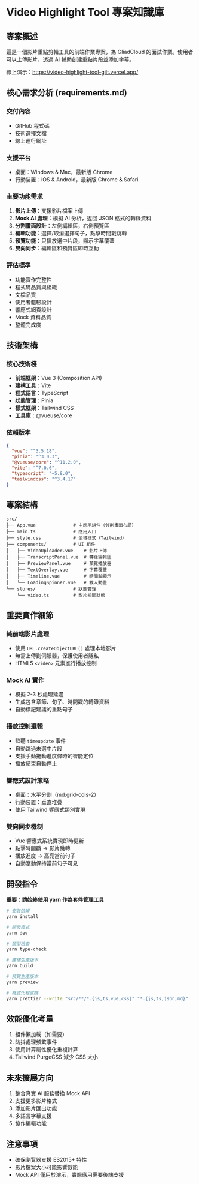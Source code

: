 # Video Highlight Tool 專案知識庫

## 專案概述

這是一個影片重點剪輯工具的前端作業專案，為 GliadCloud 的面試作業。使用者可以上傳影片，透過 AI 輔助創建重點片段並添加字幕。

線上演示：https://video-highlight-tool-gilt.vercel.app/

## 核心需求分析 (requirements.md)

### 交付內容

- GitHub 程式碼
- 技術選擇文檔
- 線上運行網址

### 支援平台

- 桌面：Windows & Mac，最新版 Chrome
- 行動裝置：iOS & Android，最新版 Chrome & Safari

### 主要功能需求

1. **影片上傳**：支援影片檔案上傳
2. **Mock AI 處理**：模擬 AI 分析，返回 JSON 格式的轉錄資料
3. **分割畫面設計**：左側編輯區，右側預覽區
4. **編輯功能**：選擇/取消選擇句子，點擊時間戳跳轉
5. **預覽功能**：只播放選中片段，顯示字幕覆蓋
6. **雙向同步**：編輯區和預覽區即時互動

### 評估標準

- 功能實作完整性
- 程式碼品質與組織
- 文檔品質
- 使用者體驗設計
- 響應式網頁設計
- Mock 資料品質
- 整體完成度

## 技術架構

### 核心技術棧

- **前端框架**：Vue 3 (Composition API)
- **建構工具**：Vite
- **程式語言**：TypeScript
- **狀態管理**：Pinia
- **樣式框架**：Tailwind CSS
- **工具庫**：@vueuse/core

### 依賴版本

```json
{
  "vue": "^3.5.18",
  "pinia": "^3.0.3",
  "@vueuse/core": "^11.2.0",
  "vite": "^7.0.6",
  "typescript": "~5.8.0",
  "tailwindcss": "^3.4.17"
}
```

## 專案結構

```
src/
├── App.vue              # 主應用組件（分割畫面布局）
├── main.ts              # 應用入口
├── style.css            # 全域樣式（Tailwind）
├── components/          # UI 組件
│   ├── VideoUploader.vue    # 影片上傳
│   ├── TranscriptPanel.vue  # 轉錄編輯區
│   ├── PreviewPanel.vue     # 預覽播放器
│   ├── TextOverlay.vue      # 字幕覆蓋
│   ├── Timeline.vue         # 時間軸顯示
│   └── LoadingSpinner.vue   # 載入動畫
└── stores/              # 狀態管理
    └── video.ts         # 影片相關狀態
```

## 重要實作細節

### 純前端影片處理

- 使用 `URL.createObjectURL()` 處理本地影片
- 無需上傳到伺服器，保護使用者隱私
- HTML5 `<video>` 元素進行播放控制

### Mock AI 實作

- 模擬 2-3 秒處理延遲
- 生成包含章節、句子、時間戳的轉錄資料
- 自動標記建議的重點句子

### 播放控制邏輯

- 監聽 `timeupdate` 事件
- 自動跳過未選中片段
- 支援手動拖動進度條時的智能定位
- 播放結束自動停止

### 響應式設計策略

- 桌面：水平分割（md:grid-cols-2）
- 行動裝置：垂直堆疊
- 使用 Tailwind 響應式類別實現

### 雙向同步機制

- Vue 響應式系統實現即時更新
- 點擊時間戳 → 影片跳轉
- 播放進度 → 高亮當前句子
- 自動滾動保持當前句子可見

## 開發指令

**重要：請始終使用 yarn 作為套件管理工具**

```bash
# 安裝依賴
yarn install

# 開發模式
yarn dev

# 類型檢查
yarn type-check

# 建構生產版本
yarn build

# 預覽生產版本
yarn preview

# 格式化程式碼
yarn prettier --write "src/**/*.{js,ts,vue,css}" "*.{js,ts,json,md}"
```

## 效能優化考量

1. 組件懶加載（如需要）
2. 防抖處理頻繁事件
3. 使用計算屬性優化重複計算
4. Tailwind PurgeCSS 減少 CSS 大小

## 未來擴展方向

1. 整合真實 AI 服務替換 Mock API
2. 支援更多影片格式
3. 添加影片匯出功能
4. 多語言字幕支援
5. 協作編輯功能

## 注意事項

- 確保瀏覽器支援 ES2015+ 特性
- 影片檔案大小可能影響效能
- Mock API 僅用於演示，實際應用需要後端支援
